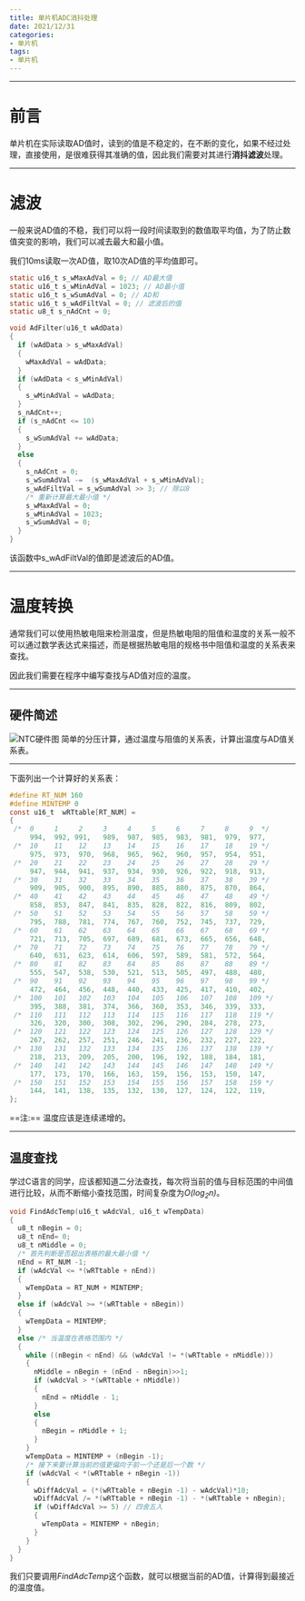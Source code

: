 ```yaml
---
title: 单片机ADC消抖处理
date: 2021/12/31
categories:
- 单片机
tags:
- 单片机
---
```


---

# 前言

单片机在实际读取AD值时，读到的值是不稳定的，在不断的变化，如果不经过处理，直接使用，是很难获得其准确的值，因此我们需要对其进行**消抖滤波**处理。

---

# 滤波

一般来说AD值的不稳，我们可以将一段时间读取到的数值取平均值，为了防止数值突变的影响，我们可以减去最大和最小值。

我们10ms读取一次AD值，取10次AD值的平均值即可。

``` c
static u16_t s_wMaxAdVal = 0; // AD最大值
static u16_t s_wMinAdVal = 1023; // AD最小值
static u16_t s_wSumAdVal = 0; // AD和
static u16_t s_wAdFiltVal = 0; // 滤波后的值
static u8_t s_nAdCnt = 0;

void AdFilter(u16_t wAdData)
{
  if (wAdData > s_wMaxAdVal)
  {
    wMaxAdVal = wAdData;
  }
  if (wAdData < s_wMinAdVal)
  {
    s_wMinAdVal = wAdData;
  }
  s_nAdCnt++;
  if (s_nAdCnt <= 10)
  {
    s_wSumAdVal += wAdData;
  }
  else
  {
    s_nAdCnt = 0;
    s_wSumAdVal -=  (s_wMaxAdVal + s_wMinAdVal);
    s_wAdFiltVal = s_wSumAdVal >> 3; // 除以8
    /* 重新计算最大最小值 */
    s_wMaxAdVal = 0;
    s_wMinAdVal = 1023;
    s_wSumAdVal = 0;
  }
}
```

该函数中s_wAdFiltVal的值即是滤波后的AD值。

---

# 温度转换

通常我们可以使用热敏电阻来检测温度，但是热敏电阻的阻值和温度的关系一般不可以通过数学表达式来描述，而是根据热敏电阻的规格书中阻值和温度的关系表来查找。

因此我们需要在程序中编写查找与AD值对应的温度。

---

## 硬件简述

![NTC硬件图](https://img-blog.csdnimg.cn/739639a291d14bda9dbfaf4b3071088b.png#pic_center)
简单的分压计算，通过温度与阻值的关系表，计算出温度与AD值关系表。

---

下面列出一个计算好的关系表：
``` c
#define RT_NUM 160
#define MINTEMP 0
const u16_t  wRTtable[RT_NUM] =
{
 /*  0     1     2     3     4     5     6     7     8     9  */   
     994,  992, 991,   989,  987,  985,  983,  981,  979,  977,
 /*  10    11    12    13    14    15    16    17    18    19 */   
     975,  973,  970,  968,  965,  962,  960,  957,  954,  951,  
 /*  20    21    22    23    24    25    26    27    28    29 */
     947,  944,  941,  937,  934,  930,  926,  922,  918,  913,
 /*  30    31    32    33    34    35    36    37    38    39 */
     909,  905,  900,  895,  890,  885,  880,  875,  870,  864,     
 /*  40    41    42    43    44    45    46    47    48    49 */
     858,  853,  847,  841,  835,  828,  822,  816,  809,  802, 
 /*  50    51    52    53    54    55    56    57    58    59 */
     795,  788,  781,  774,  767,  760,  752,  745,  737,  729, 
 /*  60    61    62    63    64    65    66    67    68    69 */
     721,  713,  705,  697,  689,  681,  673,  665,  656,  648, 
 /*  70    71    72    73    74    75    76    77    78    79 */  
     640,  631,  623,  614,  606,  597,  589,  581,  572,  564,  
 /*  80    81    82    83    84    85    86    87    88    89 */ 
     555,  547,  538,  530,  521,  513,  505,  497,  488,  480,  
 /*  90    91    92    93    94    95    96    97    98    99 */ 
     472,  464,  456,  448,  440,  433,  425,  417,  410,  402, 
 /*  100   101   102   103   104   105   106   107   108   109 */ 
     395,  388,  381,  374,  366,  360,  353,  346,  339,  333, 
 /*  110   111   112   113   114   115   116   117   118   119 */ 
     326,  320,  300,  308,  302,  296,  290,  284,  278,  273, 
 /*  120   121   122   123   124   125   126   127   128   129 */ 
     267,  262,  257,  251,  246,  241,  236,  232,  227,  222, 
 /*  130   131   132   133   134   135   136   137   138   139 */
     218,  213,  209,  205,  200,  196,  192,  188,  184,  181, 
 /*  140   141   142   143   144   145   146   147   148   149 */
     177,  173,  170,  166,  163,  159,  156,  153,  150,  147, 
 /*  150   151   152   153   154   155   156   157   158   159 */    
     144,  141,  138,  135,  132,  130,  127,  124,  122,  119, 
};

```
==注:== 温度应该是连续递增的。

---

## 温度查找

学过C语言的同学，应该都知道二分法查找，每次将当前的值与目标范围的中间值进行比较，从而不断缩小查找范围，时间复杂度为*O($\log_{2}{n}$)*。

``` c
void FindAdcTemp(u16_t wAdcVal, u16_t wTempData)
{
  u8_t nBegin = 0;
  u8_t nEnd= 0;
  u8_t nMiddle = 0;
  /* 首先判断是否超出表格的最大最小值 */
  nEnd = RT_NUM -1;
  if (wAdcVal <= *(wRTtable + nEnd))
  {
    wTempData = RT_NUM + MINTEMP;
  }
  else if (wAdcVal >= *(wRTtable + nBegin))
  {
    wTempData = MINTEMP;
  }
  else /* 当温度在表格范围内 */
  {
    while ((nBegin < nEnd) && (wAdcVal != *(wRTtable + nMiddle)))
    {
      nMiddle = nBegin + (nEnd - nBegin)>>1;
      if (wAdcVal > *(wRTtable + nMiddle))
      {
        nEnd = nMiddle - 1;
      }
      else
      {
        nBegin = nMiddle + 1;
      }
    }
    wTempData = MINTEMP + (nBegin -1);
    /* 接下来要计算当前的值更偏向于前一个还是后一个数 */
    if (wAdcVal < *(wRTtable + nBegin -1))
    {
      wDiffAdcVal = (*(wRTtable + nBegin -1) - wAdcVal)*10;
      wDiffAdcVal /= *(wRTtable + nBegin -1) - *(wRTtable + nBegin);
      if (wDiffAdcVal >= 5) // 四舍五入
      {
        wTempData = MINTEMP + nBegin;
      }
    }
  }
}
```

我们只要调用*FindAdcTemp*这个函数，就可以根据当前的AD值，计算得到最接近的温度值。
